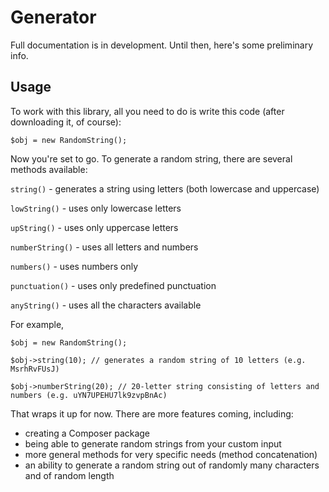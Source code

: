 # Generator

Full documentation is in development. Until then, here's some preliminary info.

## Usage
To work with this library, all you need to do is write this code (after downloading it, of course):

``
$obj = new RandomString();
``

Now you're set to go. To generate a random string, there are several methods available:

`string()` - generates a string using letters (both lowercase and uppercase)

`lowString()` - uses only lowercase letters

`upString()` - uses only uppercase letters

`numberString()` - uses all letters and numbers

`numbers()` - uses numbers only

`punctuation()` - uses only predefined punctuation

`anyString()` - uses all the characters available

For example,

``
$obj = new RandomString();
``

``
$obj->string(10); // generates a random string of 10 letters (e.g. MsrhRvFUsJ)
``

``
$obj->numberString(20); // 20-letter string consisting of letters and numbers (e.g. uYN7UPEHU7lk9zvpBnAc)
``


That wraps it up for now. There are more features coming, including:
- creating a Composer package
- being able to generate random strings from your custom input
- more general methods for very specific needs (method concatenation)
- an ability to generate a random string out of randomly many characters and of random length
